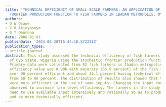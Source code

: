 ```yaml
---
title: 'TECHNICAL EFFICIENCY OF SMALL SCALE FARMERS: AN APPLICATION OF THE STOCHASTIC
  FRONTIER PRODUCTION FUNCTION TO FISH FARMERS IN IBADAN METROPOLIS, OYO STATE, NIGERIA.'
authors:
- O W Osawe
- V O Akinyosoye
- B T Omonona
date: 2008-01-01
publishDate: '2024-05-28T15:44:18.572231Z'
publication_types:
- article-journal
abstract: This study assessed the technical efficiency of fish farmers in Ibadan metropolis
  of Oyo State, Nigeria using the stochastic frontier production function analysis.
  Primary data were collected from 82 fish farmers in Ibadan metropolis. The mean
  efficiency value was 0.906 with majority (65.9 percent) of the fish farmers being
  over 90 percent efficient and about 34.1 percent having technical efficiency ranging
  from 50 to 90 percent. The distribution of results also showed that the fish farmers
  were more efficient in the use of some inputs. Changing the input combinations was
  observed to increase farm level efficiency. The farmers in the study area therefore
  need to use available input intensively and rationally so as to produce better output
  and be more technically efficient.
---
```

